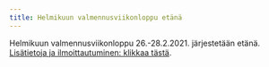 ```yaml
---
title: Helmikuun valmennusviikonloppu etänä
---
```


Helmikuun valmennusviikonloppu 26.-28.2.2021. järjestetään
etänä. [Lisätietoja ja ilmoittautuminen: klikkaa
tästä](/aikataulu/2021W08/).

